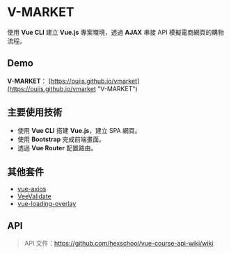 # V-MARKET

使用 **Vue CLI** 建立 **Vue.js** 專案環境，透過 **AJAX** 串接 API 模擬電商網頁的購物流程。

## Demo

**V-MARKET**：
[https://ouiis.github.io/vmarket](https://ouiis.github.io/vmarket "V-MARKET")

## 主要使用技術

* 使用 **Vue CLI** 搭建 **Vue.js**，建立 SPA 網頁。
* 使用 **Bootstrap** 完成前端畫面。
* 透過 **Vue Router** 配置路由。 

## 其他套件

* [vue-axios](https://www.npmjs.com/package/vue-axios "vue-axios")
* [VeeValidate](https://github.com/logaretm/vee-validate "VeeValidate")
* [vue-loading-overlay](https://www.npmjs.com/package/vue-loading-overlay "vue-loading-overlay")

## API

> API 文件：https://github.com/hexschool/vue-course-api-wiki/wiki
